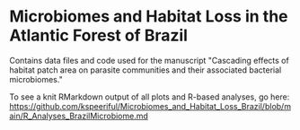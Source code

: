 # Microbiomes and Habitat Loss in the Atlantic Forest of Brazil
Contains data files and code used for the manuscript "Cascading effects of habitat patch area on parasite communities and their associated bacterial microbiomes." 

To see a knit RMarkdown output of all plots and R-based analyses, go here: https://github.com/kspeeriful/Microbiomes_and_Habitat_Loss_Brazil/blob/main/R_Analyses_BrazilMicrobiome.md
